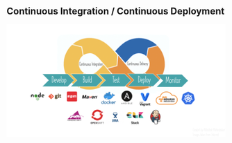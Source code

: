 
## Continuous Integration / Continuous Deployment
<img src="Pipeline-Picture.png" alt="hi" class="inline"/>
